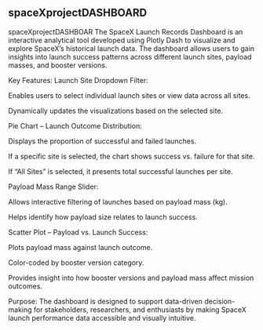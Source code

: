 ## spaceXprojectDASHBOARD ##
spaceXprojectDASHBOAR
The SpaceX Launch Records Dashboard is an interactive analytical tool developed using Plotly Dash to visualize and explore SpaceX’s historical launch data. The dashboard allows users to gain insights into launch success patterns across different launch sites, payload masses, and booster versions.

Key Features:
Launch Site Dropdown Filter:

Enables users to select individual launch sites or view data across all sites.

Dynamically updates the visualizations based on the selected site.

Pie Chart – Launch Outcome Distribution:

Displays the proportion of successful and failed launches.

If a specific site is selected, the chart shows success vs. failure for that site.

If “All Sites” is selected, it presents total successful launches per site.

Payload Mass Range Slider:

Allows interactive filtering of launches based on payload mass (kg).

Helps identify how payload size relates to launch success.

Scatter Plot – Payload vs. Launch Success:

Plots payload mass against launch outcome.

Color-coded by booster version category.

Provides insight into how booster versions and payload mass affect mission outcomes.

Purpose:
The dashboard is designed to support data-driven decision-making for stakeholders, researchers, and enthusiasts by making SpaceX launch performance data accessible and visually intuitive.
